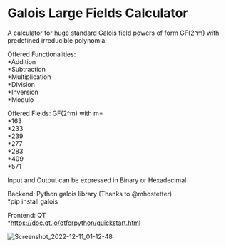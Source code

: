 # Galois Large Fields Calculator  
  
A calculator for huge standard Galois field powers of form GF(2^m) with predefined irreducible polynomial 

Offered Functionalities:  
*Addition  
*Subtraction  
*Multiplication  
*Division  
*Inversion  
*Modulo  

Offered Fields: GF(2^m) with m=  
*163  
*233  
*239  
*277  
*283  
*409  
*571  
  
Input and Output can be expressed in Binary or Hexadecimal  
  
Backend: Python galois library (Thanks to @mhostetter)  
*pip install galois  
  
Frontend: QT  
*https://doc.qt.io/qtforpython/quickstart.html  

![Screenshot_2022-12-11_01-12-48](https://user-images.githubusercontent.com/53318196/206879730-59e147bd-ae23-49f7-a32e-ebd8a542459b.jpg)

